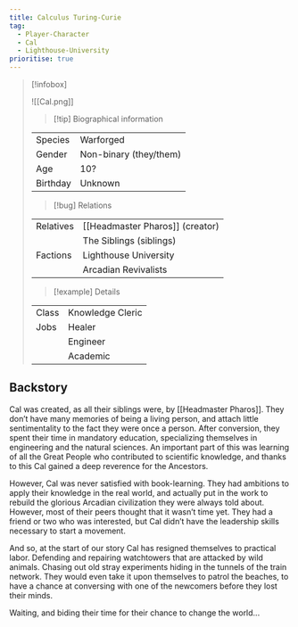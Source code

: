 ```yaml
---
title: Calculus Turing-Curie
tag:
  - Player-Character
  - Cal
  - Lighthouse-University
prioritise: true
---
```


> [!infobox]
>
> ![[Cal.png]]
>
> > [!tip] Biographical information
>
> |          |                      |
> | -------- | -------------------- |
> | Species  | Warforged            |
> | Gender   | Non-binary (they/them)     |
> | Age      | 10?                  |
> | Birthday | Unknown    |
>
> > [!bug] Relations
>
> |           |                            |
> | --------- | -------------------------- |
> | Relatives | [[Headmaster Pharos]] (creator)|
> |           | The Siblings (siblings)    |
> | Factions  | Lighthouse University      |
> | | Arcadian Revivalists |
>
> > [!example] Details
>
> |       |                 |
> | ----- | --------------- |
> | Class | Knowledge Cleric|
> | Jobs  | Healer          |
> |       | Engineer        |
> |       | Academic        |

## Backstory

Cal was created, as all their siblings were, by [[Headmaster Pharos]]. They don’t have many memories of being a living person, and attach little sentimentality to the fact they were once a person. After conversion, they spent their time in mandatory education, specializing themselves in engineering and the natural sciences. An important part of this was learning of all the Great People who contributed to scientific knowledge, and thanks to this Cal gained a deep reverence for the Ancestors.

However, Cal was never satisfied with book-learning. They had ambitions to apply their knowledge in the real world, and actually put in the work to rebuild the glorious Arcadian civilization they were always told about. However, most of their peers thought that it wasn’t time yet. They had a friend or two who was interested, but Cal didn’t have the leadership skills necessary to start a movement.

And so, at the start of our story Cal has resigned themselves to practical labor. Defending and repairing watchtowers that are attacked by wild animals. Chasing out old stray experiments hiding in the tunnels of the train network. They would even take it upon themselves to patrol the beaches, to have a chance at conversing with one of the newcomers before they lost their minds.

Waiting, and biding their time for their chance to change the world...
